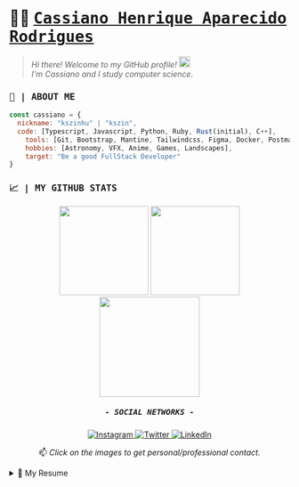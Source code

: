 
# 🐱‍💻 <samp><a href="https://www.linkedin.com/in/kszinhu">Cassiano Henrique Aparecido Rodrigues</a></samp>

>_Hi there! Welcome to my GitHub profile! <img height="20px" src="https://github.com/kszinhu/kszinhu/blob/master/sources/Hi.gif"><br>
I'm Cassiano and I study computer science._

### <samp>📃 | ABOUT ME</samp>

```javascript
const cassiano = {
  nickname: "kszinhu" | "kszin",
  code: [Typescript, Javascript, Python, Ruby, Rust(initial), C++],
	tools: [Git, Bootstrap, Mantine, Tailwindcss, Figma, Docker, Postman, Insomnia],
	hobbies: [Astronomy, VFX, Anime, Games, Landscapes],
	target: "Be a good FullStack Developer"
}
```

### <samp>📈 | MY GITHUB STATS</samp>
<div align="center">
	<img height="160px" src="https://github-readme-stats.vercel.app/api?username=kszinhu&show_icons=true&theme=dark&count_private=true"/>
	<img height="160px" src="https://github-readme-stats.vercel.app/api/top-langs/?username=kszinhu&layout=compact&theme=dark&hide=C,CSS,SCSS,HTML"/>
	<img height="180px" src="https://github-readme-streak-stats.herokuapp.com/?user=kszinhu&theme=dark"/>
</div>

<h5 align="center"><samp>- SOCIAL NETWORKS -</samp></h5>
<p align="center">
	<a href="https://www.instagram.com/kszinhu">
	<img alt="Instagram" src="https://img.shields.io/badge/instagram-%23E4405F.svg?&style=for-the-badge&logo=instagram&logoColor=white" />
	</a>
	<a href="https://twitter.com/Kch0w1">
	<img alt="Twitter" src="https://img.shields.io/badge/Twitter%20-%231DA1F2.svg?&style=for-the-badge&logo=Twitter&logoColor=white"/>
	</a>
	<a href="https://www.linkedin.com/in/kszinhu">
	<img alt="LinkedIn" src="https://img.shields.io/badge/linkedin%20-%230077B5.svg?&style=for-the-badge&logo=linkedin&logoColor=white"/>
	</a>
</p>
<p align="center">📫<i> Click on the images to get personal/professional contact.</i></p>

<!-- MORE INFO -->

<details>
  <summary>📃 My Resume</summary>

## Education

- 📖 **Computer Science**\
📆 2020 - Currently\
📍 **UNESP - Universidade Universidade Estadual Paulista** - Bauru, Brazil

## Experience


- 👨‍💻 **Frontend Developer**\
📆 2022 - Currently\
📍 **Blox** - São Paulo/SP, Brazil

<img align="right" src="https://img.shields.io/badge/React-20232A?&logo=react&logoColor=61DAFB" />
<img align="right" src="https://img.shields.io/badge/JavaScript-323330?logo=javascript&logoColor=F7DF1E" />
<img align="right" src="https://img.shields.io/badge/TypeScript-007ACC?logo=typescript&logoColor=white" />
<img align="right" src="https://img.shields.io/badge/Jest-323330?logo=Jest&logoColor=white" />
<img align="right" src="https://img.shields.io/badge/testing%20library-323330?logo=testing-library&logoColor=red" />
<img align="right" src="https://img.shields.io/badge/Google_Cloud-4285F4?logo=google-cloud&logoColor=white" />
<img align="right" src="https://img.shields.io/badge/Material--UI-0081CB?logo=material-ui&logoColor=white" />
	
---

- 👨‍💻 **Development intern**\
📆 2021 - 2022\
📍 **Alboom** - Jau/SP, Brazil

<img align="right" src="https://img.shields.io/badge/React-20232A?&logo=react&logoColor=61DAFB" />
<img align="right" src="https://img.shields.io/badge/AngularJS-E23237?&logo=angularjs&logoColor=white" />
<img align="right" src="https://img.shields.io/badge/Bootstrap-563D7C?&logo=bootstrap&logoColor=white" />
<img align="right" src="https://img.shields.io/badge/HTML5-E34F26?&logo=html5&logoColor=white" />
<img align="right" src="https://img.shields.io/badge/CSS3-1572B6?&logo=css3&logoColor=white" />
<img align="right" src="https://img.shields.io/badge/(My)SQL-4479A1?logo=mysql&logoColor=white" />
<img align="right" src="https://img.shields.io/badge/JavaScript-323330?logo=javascript&logoColor=F7DF1E" />
<img align="right" src="https://img.shields.io/badge/Ruby-CC342D?&logo=ruby&logoColor=white" />
	
---
	
- 👨‍💼 **Administrative Assistant**\
📆 2018 - 2020\
📍 **RAÍZEN S.A** - Barra Bonita/SP, Brazil

<img align="right" src="https://img.shields.io/badge/Microsoft%20Excel-217346?logo=microsoft-excel&logoColor=white" />
<img align="right" src="https://img.shields.io/badge/Microsoft%20Office-D83B01?logo=microsoft-office&logoColor=white" />
<img align="right" src="https://img.shields.io/badge/SAP-0FAAFF?logo=sap&logoColor=white" />
<img align="right" src="https://img.shields.io/badge/Windows-0078D6?logo=windows&logoColor=white" />

--- 
	
<!--## Skills

<img align="right" src="https://img.shields.io/badge/(My)SQL-4479A1?logo=mysql&logoColor=white" />
<img align="right" src="https://img.shields.io/badge/BASH-4EAA25?logo=gnu-bash&logoColor=white" />
<img align="right" src="https://img.shields.io/badge/PHP-777BB4?logo=php&logoColor=white" />
<img align="right" src="https://img.shields.io/badge/Go-00ADD8?logo=go&logoColor=white" />
<img align="right" src="https://img.shields.io/badge/Python-3776AB?logo=python&logoColor=white" />
<img align="right" src="https://img.shields.io/badge/C Sharp-239120?logo=c-sharp&logoColor=white" />
<img align="right" src="https://img.shields.io/badge/C++-00599C?logo=c%2B%2B&logoColor=white" />
<img align="right" src="https://img.shields.io/badge/C-A8B9CC?logo=c&logoColor=white" />

**Programming**

<img align="right" src="https://img.shields.io/badge/Arch-1793D1?logo=arch-linux&logoColor=white" />
<img align="right" src="https://img.shields.io/badge/Fedora-294172?logo=fedora&logoColor=white" />
<img align="right" src="https://img.shields.io/badge/Debian-A81D33?logo=debian&logoColor=white" />
<img align="right" src="https://img.shields.io/badge/Ubuntu-E95420?logo=ubuntu&logoColor=white" />
<img align="right" src="https://img.shields.io/badge/Windows-0078D6?logo=windows&logoColor=white" />

**Operating Systems** -->
</details>

